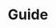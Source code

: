 ---
home: true
icon: lightbulb
title: Guide
heroImage: /ico.svg
heroText: SyberConnect Top Guide
tagline: SyberConnect.Top Guide. 
features:
  - title: Syber Connect
    icon: link
    details: TBD.
    link: /guide/syber-connect.html 
---